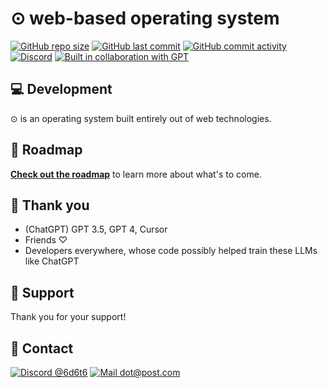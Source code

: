 # ⊙ web-based operating system

[![GitHub repo size](https://img.shields.io/github/repo-size/6d6t6/O?logo=github&color=purple)](https://github.com/6d6t6/O)
[![GitHub last commit](https://img.shields.io/github/last-commit/6d6t6/O?logo=github)](https://github.com/6d6t6/O)
[![GitHub commit activity](https://img.shields.io/github/commit-activity/t/6d6t6/O?logo=github)](https://github.com/6d6t6/O)
[![Discord](https://img.shields.io/discord/1207017475041009724?logo=discord&logoColor=white&color=5865F2&label=discord%20server)](https://discord.gg/UJsJbXxb2v)
[![Built in collaboration with GPT](https://img.shields.io/badge/built%20in%20collaboration%20with%20gpt-412991?logo=openai)](https://chat.openai.com)

## 💻 Development

⊙ is an operating system built entirely out of web technologies.

## 📍 Roadmap

[**Check out the roadmap**](roadmap.md) to learn more about what's to come.

## 🙏 Thank you

* (ChatGPT) GPT 3.5, GPT 4, Cursor
* Friends ♡
* Developers everywhere, whose code possibly helped train these LLMs like ChatGPT

## 💛 Support
Thank you for your support!

## 💌 Contact

[![Discord @6d6t6](https://img.shields.io/badge/discord-@6d6t6-purple?logo=discord&logoColor=white&color=5865F2)](https://discord.gg/UJsJbXxb2v)
[![Mail dot@post.com](https://img.shields.io/badge/email-dot@post.com-blue?logo=maildotcom&color=004788)](mailto:dot@post.com)
